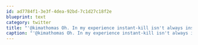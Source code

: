 ```yaml
---
id: ad7784f1-3e3f-4dea-92bd-7c1d27c18f2e
blueprint: text
category: twitter
title: "'@kimathomas Oh. In my experience instant-kill isn't always instant. One looked me in the eye as he gasped his final breath"
caption: "'@kimathomas Oh. In my experience instant-kill isn't always instant. One looked me in the eye as he gasped his final breath"
---
```

